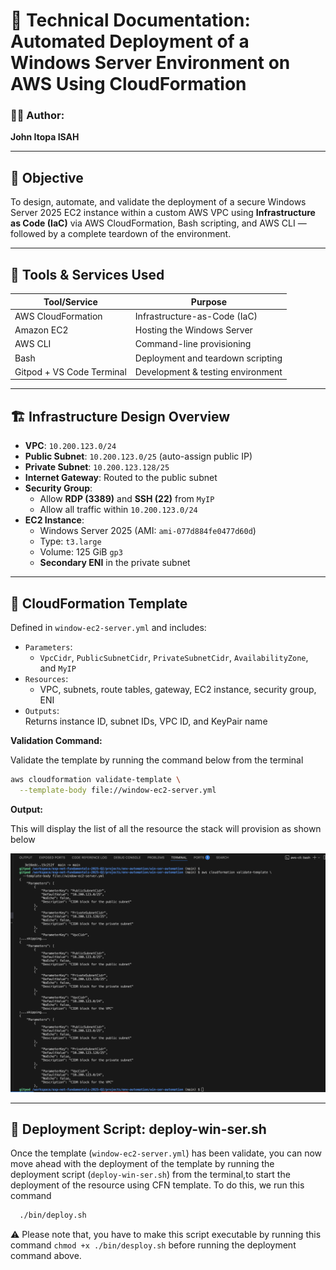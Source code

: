 # 🧾 Technical Documentation: Automated Deployment of a Windows Server Environment on AWS Using CloudFormation

### 👨‍💻 Author:  
**John Itopa ISAH**

---

## 📌 Objective  
To design, automate, and validate the deployment of a secure Windows Server 2025 EC2 instance within a custom AWS VPC using **Infrastructure as Code (IaC)** via AWS CloudFormation, Bash scripting, and AWS CLI — followed by a complete teardown of the environment.

---

## 🧰 Tools & Services Used

| Tool/Service              | Purpose                                  |
|---------------------------|------------------------------------------|
| AWS CloudFormation        | Infrastructure-as-Code (IaC)             |
| Amazon EC2                | Hosting the Windows Server               |
| AWS CLI                   | Command-line provisioning                |
| Bash                      | Deployment and teardown scripting        |
| Gitpod + VS Code Terminal | Development & testing environment        |

---

## 🏗️ Infrastructure Design Overview

- **VPC**: `10.200.123.0/24`
- **Public Subnet**: `10.200.123.0/25` (auto-assign public IP)
- **Private Subnet**: `10.200.123.128/25`
- **Internet Gateway**: Routed to the public subnet
- **Security Group**:
  - Allow **RDP (3389)** and **SSH (22)** from `MyIP`
  - Allow all traffic within `10.200.123.0/24`
- **EC2 Instance**:
  - Windows Server 2025 (AMI: `ami-077d884fe0477d60d`)
  - Type: `t3.large`
  - Volume: 125 GiB `gp3`
  - **Secondary ENI** in the private subnet

---

## 📜 CloudFormation Template

Defined in `window-ec2-server.yml` and includes:

- `Parameters`:
  - `VpcCidr`, `PublicSubnetCidr`, `PrivateSubnetCidr`, `AvailabilityZone`, and `MyIP`
- `Resources`:
  - VPC, subnets, route tables, gateway, EC2 instance, security group, ENI
- `Outputs`:  
  Returns instance ID, subnet IDs, VPC ID, and KeyPair name

**Validation Command:**

Validate the template by running the command below from the terminal

```bash
aws cloudformation validate-template \
  --template-body file://window-ec2-server.yml
```

**Output:**

This will display the list of all the resource the stack will provision as shown below

![Validation Result](./assests/val-result.png)

---

## 🚀 Deployment Script: deploy-win-ser.sh

Once the template (`window-ec2-server.yml`) has been validate, you can now move ahead with the deployment of the template by running the deployment script (`deploy-win-ser.sh`) from the terminal,to start the deployment of the resource using CFN template. To do this, we run this command
```bash
  ./bin/deploy.sh
```
⚠️  Please note that, you have to make this script executable by running this command `chmod +x ./bin/desploy.sh` before running the deployment command above.